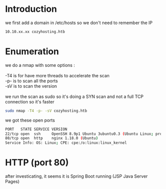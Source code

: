 # Introduction

we first add a domain in /etc/hosts so we don't need to remember the IP
```bash
10.10.xx.xx cozyhosting.htb
```

# Enumeration

we do a nmap with some options :\
\
-T4 is for have more threads to accelerate the scan\
-p- is to scan all the ports\
-sV is to scan the version\
\
we run the scan as sudo so it's doing a SYN scan and not a full TCP connection so it's faster

```bash
sudo nmap -T4 -p- -sV cozyhosting.htb
```

we got these open ports
```bash
PORT   STATE SERVICE VERSION
22/tcp open  ssh     OpenSSH 8.9p1 Ubuntu 3ubuntu0.3 (Ubuntu Linux; protocol 2.0)
80/tcp open  http    nginx 1.18.0 (Ubuntu)
Service Info: OS: Linux; CPE: cpe:/o:linux:linux_kernel
```
# HTTP (port 80)
after investicating, it seems it is Spring Boot running (JSP Java Server Pages)
